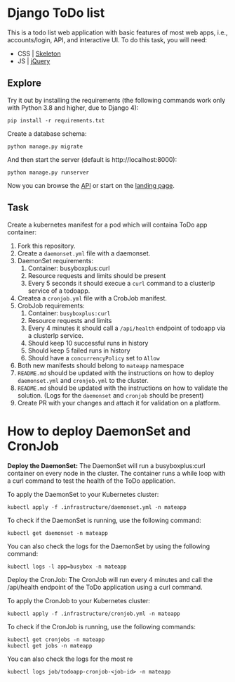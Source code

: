 # Django ToDo list

This is a todo list web application with basic features of most web apps, i.e., accounts/login, API, and interactive UI. To do this task, you will need:

- CSS | [Skeleton](http://getskeleton.com/)
- JS  | [jQuery](https://jquery.com/)

## Explore

Try it out by installing the requirements (the following commands work only with Python 3.8 and higher, due to Django 4):

```
pip install -r requirements.txt
```

Create a database schema:

```
python manage.py migrate
```

And then start the server (default is http://localhost:8000):

```
python manage.py runserver
```

Now you can browse the [API](http://localhost:8000/api/) or start on the [landing page](http://localhost:8000/).

## Task

Create a kubernetes manifest for a pod which will containa ToDo app container:

1. Fork this repository.
1. Create a `daemonset.yml` file with a daemonset.
1. DaemonSet requirements:
    1. Container: busyboxplus:curl
    1. Resource requests and limits should be present
    1. Every 5 seconds it should execue a `curl` command to a clusterIp service of a todoapp.
1. Createa a `cronjob.yml` file with a CrobJob manifest.
1. CrobJob requirements:
    1. Container: `busyboxplus:curl`
    1. Resource requests and limits
    1. Every 4 minutes it should call a `/api/health` endpoint of todoapp via a clusterIp service.
    1. Should keep 10 successful runs in history
    1. Should keep 5 failed runs in history
    1. Should have a `concurrencyPolicy` set to `Allow`
1. Both new manifests should belong to `mateapp` namespace
1. `README.md` should be updated with the instructions on how to deploy `daemonset.yml` and `cronjob.yml` to the cluster.
1. `README.md` should be updated with the instructions on how to validate the solution. (Logs for the `daemonset` and `cronjob` should be present)
1. Create PR with your changes and attach it for validation on a platform.


# How to deploy DaemonSet and CronJob

**Deploy the DaemonSet:** The DaemonSet will run a busyboxplus:curl container on every node in the cluster. The container runs a while loop with a curl command to test the health of the ToDo application.

To apply the DaemonSet to your Kubernetes cluster:

 ``` 
kubectl apply -f .infrastructure/daemonset.yml -n mateapp
 ```

To check if the DaemonSet is running, use the following command:

```
kubectl get daemonset -n mateapp
```

You can also check the logs for the DaemonSet by using the following command:

```
kubectl logs -l app=busybox -n mateapp
```

Deploy the CronJob: The CronJob will run every 4 minutes and call the /api/health endpoint of the ToDo application using a curl command.

To apply the CronJob to your Kubernetes cluster:

```
kubectl apply -f .infrastructure/cronjob.yml -n mateapp
```

To check if the CronJob is running, use the following commands:

```
kubectl get cronjobs -n mateapp
kubectl get jobs -n mateapp
```

You can also check the logs for the most re
```
kubectl logs job/todoapp-cronjob-<job-id> -n mateapp
```
